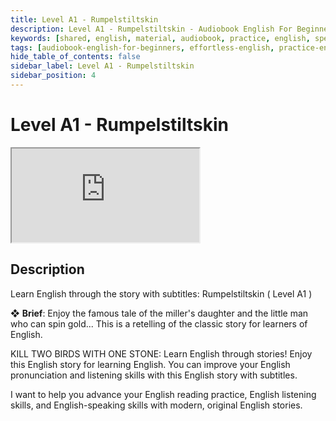 ```yaml
---
title: Level A1 - Rumpelstiltskin
description: Level A1 - Rumpelstiltskin - Audiobook English For Beginners
keywords: [shared, english, material, audiobook, practice, english, speaking]
tags: [audiobook-english-for-beginners, effortless-english, practice-english-speaking]
hide_table_of_contents: false
sidebar_label: Level A1 - Rumpelstiltskin
sidebar_position: 4
---
```


# Level A1 - Rumpelstiltskin

<div class="video-container">
<iframe src="https://www.youtube.com/embed/8yE-hR8i1lI?controls=0" title="YouTube video player"></iframe>
<a href="https://www.youtube.com/watch?v=8yE-hR8i1lI" target="_blank"></a>
</div>

## Description

Learn English through the story with subtitles: Rumpelstiltskin ( Level A1 )

❖ **Brief**:
Enjoy the famous tale of the miller's daughter and the little man who can spin gold... This is a retelling of the classic story for learners of English.

KILL TWO BIRDS WITH ONE STONE: Learn English through stories! Enjoy this English story for learning English. You can improve your English pronunciation and listening skills with this English story with subtitles.

I want to help you advance your English reading practice, English listening skills, and English-speaking skills with modern, original English stories.